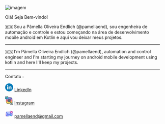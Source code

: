 
![imagem](https://user-images.githubusercontent.com/83373854/119283694-2faa7480-bc14-11eb-8b4a-bb1c8847d223.png)

Olá! Seja Bem-vindo!

🇧🇷
  Sou a Pâmella Oliveira Endlich (@pamellaend), sou engenheira de automação e controle e estou começando na área de desenvolvimento mobile android em Kotlin e aqui vou deixar meus projetos.
_____________________
🇺🇸
  I’m Pâmella Oliveira Endlich (@pamellaend), automation and control engineer
 and I'm starting my journey on android mobile development using kotlin and here I'll keep my projects.
 ____________________
 
 Contato :

 <a href="https://www.linkedin.com/in/pamellaendlich"><img src="https://github.com/pamellaend/pamellaend/blob/main/linkedin.png" width="26"></img></a> [LinkedIn](https://www.linkedin.com/in/pamellaendlich)  

<a href="https://www.instagram.com/pamendlich"><img src="https://github.com/pamellaend/pamellaend/blob/main/instagram.png" width="26"></img></a> [Instagram](https://www.instagram.com/pamendlich)  

<a href="mailto:pamellaend@gmail.com"><img src="https://github.com/pamellaend/pamellaend/blob/main/message.png" width="26"></img></a> pamellaend@gmail.com



<!---
pamellaend/pamellaend is a ✨ special ✨ repository because its `README.md` (this file) appears on your GitHub profile.
You can click the Preview link to take a look at your changes.
--->

